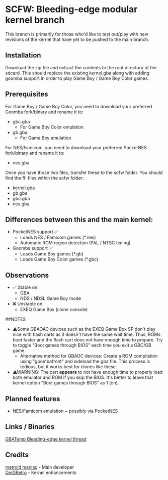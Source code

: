 #  SCFW: Bleeding-edge modular kernel branch

This branch is primarily for those who'd like to test out/play with new revisions of the kernel that have yet to be pushed to the main branch.

## Installation
Download the zip file and extract the contents to the root directory of the sdcard.
This should replace the existing kernel.gba along with adding goomba support in order to play Game Boy / Game Boy Color games.

## Prerequisites
For Game Boy / Game Boy Color, you need to download your preferred Goomba fork/binary and rename it to:
- gbc.gba
    - For Game Boy Color emulation
- gb.gba
	- For Game Boy emulation

For NES/Famicom, you need to download your preferred PocketNES fork/binary and rename it to:
- nes.gba

Once you have those two files, transfer these to the scfw folder.
You should find the ff. files within the scfw folder:
- kernel.gba
- gb.gba
- gbc.gba
- nes.gba

## Differences between this and the main kernel:
- PocketNES support ✅
    - Loads NES / Famicom games (*.nes)
    - Automatic ROM region detection (PAL / NTSC timing)
- Goomba support ✅
    - Loads Game Boy games (*.gb)
    - Loads Game Boy Color games (*.gbc)
	 
## Observations
- ✅ Stable on:
    - GBA
    - NDS / NDSL Game Boy mode
- ❌ Unstable on:
    - EXEQ Game Box (clone console)
	
##NOTES
- ⚠Some GBAOAC devices such as the EXEQ Game Box SP don't play nice with flash carts as it doesn't have the same wait time. Thus, ROMs boot faster and the flash cart does not have enough time to prepare. Try to toggle "Boot games through BIOS" each time you exit a GBC/GB game.
    - Alternative method for GBAOC devices: Create a ROM compilation using "goombafront" and sideload the gba file. This process is tedious, but it works best for clones like these.
- ⚠WARNING: The cart **appears** to not have enough time to properly load both emulator and ROM if you skip the BIOS. It's better to leave that kernel option "Boot games through BIOS" as 1 (on).

## Planned features
- NES/Famicom emulation ~ possibly via PocketNES

## Links / Binaries
[GBATemp Bleeding-edge kernel thread](https://gbatemp.net/threads/scfw-bleeding-edge-modular-kernel-branch.656629/)

## Credits
[metroid maniac](https://github.com/metroid-maniac) - Main developer  
[OmDRetro](https://github.com/OmDRetro) - Kernel enhancements
